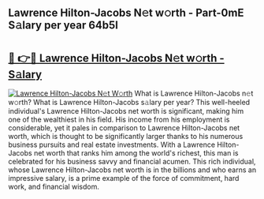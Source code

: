 ## Lawrence Hilton-Jacobs N𝚎t w𝚘rth - Part-0mE S𝚊lary per year 64b5I

# <h2><a href="http://gc4g0i3.nevu.top/?p=Lawrence+Hilton-Jacobs">🔗 👉🔴 Lawrence Hilton-Jacobs N𝚎t w𝚘rth - S𝚊lary</a></h2>

[![Lawrence Hilton-Jacobs N𝚎t W𝚘rth](https://i.imgur.com/Oavwk0R.jpeg)](http://gc4g0i3.nevu.top/?p=Lawrence+Hilton-Jacobs)
What is Lawrence Hilton-Jacobs n𝚎t w𝚘rth? What is Lawrence Hilton-Jacobs s𝚊lary per year?
This well-heeled individual's Lawrence Hilton-Jacobs net worth is significant, making him one of the wealthiest in his field. His income from his employment is considerable, yet it pales in comparison to Lawrence Hilton-Jacobs net worth, which is thought to be significantly larger thanks to his numerous business pursuits and real estate investments. With a Lawrence Hilton-Jacobs net worth that ranks him among the world's richest, this man is celebrated for his business savvy and financial acumen. This rich individual, whose Lawrence Hilton-Jacobs net worth is in the billions and who earns an impressive salary, is a prime example of the force of commitment, hard work, and financial wisdom.
